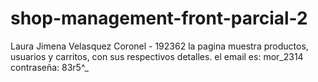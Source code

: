 # shop-management-front-parcial-2
Laura Jimena Velasquez Coronel - 192362
la pagina muestra productos, usuarios y carritos, con sus respectivos detalles.
el email es: mor_2314
contraseña: 83r5^_
